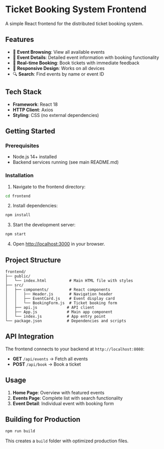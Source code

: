 # Ticket Booking System Frontend

A simple React frontend for the distributed ticket booking system.

## Features

- 🎫 **Event Browsing**: View all available events
- 📅 **Event Details**: Detailed event information with booking functionality
- 🎯 **Real-time Booking**: Book tickets with immediate feedback
- 📱 **Responsive Design**: Works on all devices
- 🔍 **Search**: Find events by name or event ID

## Tech Stack

- **Framework**: React 18
- **HTTP Client**: Axios
- **Styling**: CSS (no external dependencies)

## Getting Started

### Prerequisites

- Node.js 14+ installed
- Backend services running (see main README.md)

### Installation

1. Navigate to the frontend directory:
```bash
cd frontend
```

2. Install dependencies:
```bash
npm install
```

3. Start the development server:
```bash
npm start
```

4. Open [http://localhost:3000](http://localhost:3000) in your browser.

## Project Structure

```
frontend/
├── public/
│   └── index.html          # Main HTML file with styles
├── src/
│   ├── components/         # React components
│   │   ├── Header.js       # Navigation header
│   │   ├── EventCard.js    # Event display card
│   │   └── BookingForm.js  # Ticket booking form
│   ├── api.js             # API client
│   ├── App.js             # Main app component
│   └── index.js           # App entry point
└── package.json           # Dependencies and scripts
```

## API Integration

The frontend connects to your backend at `http://localhost:8080`:

- **GET** `/api/events` → Fetch all events
- **POST** `/api/book` → Book a ticket

## Usage

1. **Home Page**: Overview with featured events
2. **Events Page**: Complete list with search functionality
3. **Event Detail**: Individual event with booking form

## Building for Production

```bash
npm run build
```

This creates a `build` folder with optimized production files.
